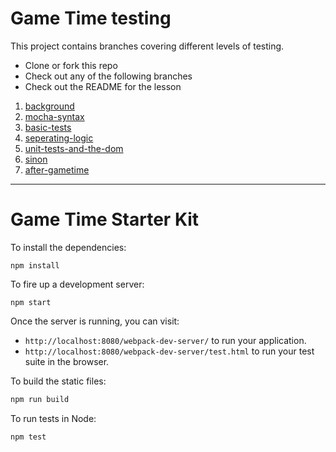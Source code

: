 # Game Time testing

This project contains branches covering different levels of testing.

* Clone or fork this repo
* Check out any of the following branches
* Check out the README for the lesson


1. [background](https://github.com/turingschool-examples/gametime-testing-journey/tree/background)
2. [mocha-syntax](https://github.com/turingschool-examples/gametime-testing-journey/tree/mocha-syntax)
3. [basic-tests](https://github.com/turingschool-examples/gametime-testing-journey/tree/basic-tests)
4. [seperating-logic](https://github.com/turingschool-examples/gametime-testing-journey/tree/separating-logic)
5. [unit-tests-and-the-dom](https://github.com/turingschool-examples/gametime-testing-journey/tree/unit-tests-and-the-dom)
6. [sinon](https://github.com/turingschool-examples/gametime-testing-journey/tree/sinon)
7. [after-gametime](https://github.com/turingschool-examples/gametime-testing-journey/tree/after-gametime)

-----
# Game Time Starter Kit

To install the dependencies:

```
npm install
```

To fire up a development server:

```
npm start
```

Once the server is running, you can visit:

* `http://localhost:8080/webpack-dev-server/` to run your application.
* `http://localhost:8080/webpack-dev-server/test.html` to run your test suite in the browser.

To build the static files:

```js
npm run build
```


To run tests in Node:

```js
npm test
```
